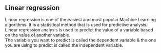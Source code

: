 ## Linear regression

Linear regression is one of the easiest and most popular Machine Learning algorithms. It is a statistical method that is used for predictive analysis. </br>
Linear regression analysis is used to predict the value of a variable based on the value of another variable. </br>
The variable you want to predict is called the dependent variable & the one you are using to predict is called the independent variable.
